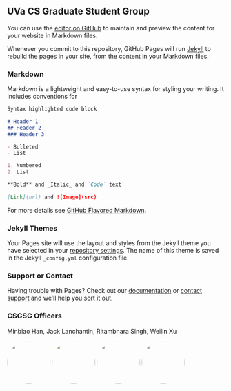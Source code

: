 ## UVa CS Graduate Student Group

You can use the [editor on GitHub](https://github.com/csgsg/csgsg.github.io/edit/master/README.md) to maintain and preview the content for your website in Markdown files.

Whenever you commit to this repository, GitHub Pages will run [Jekyll](https://jekyllrb.com/) to rebuild the pages in your site, from the content in your Markdown files.

### Markdown

Markdown is a lightweight and easy-to-use syntax for styling your writing. It includes conventions for

```markdown
Syntax highlighted code block

# Header 1
## Header 2
### Header 3

- Bulleted
- List

1. Numbered
2. List

**Bold** and _Italic_ and `Code` text

[Link](url) and ![Image](src)
```

For more details see [GitHub Flavored Markdown](https://guides.github.com/features/mastering-markdown/).

### Jekyll Themes

Your Pages site will use the layout and styles from the Jekyll theme you have selected in your [repository settings](https://github.com/csgsg/csgsg.github.io/settings). The name of this theme is saved in the Jekyll `_config.yml` configuration file.

### Support or Contact

Having trouble with Pages? Check out our [documentation](https://help.github.com/categories/github-pages-basics/) or [contact support](https://github.com/contact) and we’ll help you sort it out.

### CSGSG Officers
Minbiao Han, Jack Lanchantin, Ritambhara Singh, Weilin Xu

<style >
.img-circle {
    border-radius: 50%;
}
.img-crop {
  object-fit: cover;
  width:100px;
  height:100px;
}
</style>

<p float="left">
  <img src="http://www.cs.virginia.edu/~mh2ye//assets/img/MinbiaoHan.jpg" class="img-crop img-circle" width="100" />
  <img src="http://bme.virginia.edu/bds/JackL.jpg" class="img-crop img-circle" width="100" /> 
  <img src="https://ritambharasingh.files.wordpress.com/2017/01/cropped-singhritambhara.jpg" class="img-crop img-circle"  width="100" />
  <img src="https://xuweilin.org/images/weilin_thumbnail.JPG" class="img-crop img-circle" width="100" />
</p>

